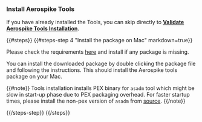 <a name="install"></a>
### Install Aerospike Tools
If you have already installed the Tools, you can skip directly to **[Validate Aerospike Tools Installation](#validate)**.

{{#steps}}
{{#steps-step 4 "Install the package on Mac" markdown=true}}

Please check the requirements [here](/docs/operations/install/tools/requirements) and install if any package is missing.

You can install the downloaded package by double clicking the package file and following the instructions. This should install the Aerospike tools package on your Mac.

{{#note}} Tools installation installs PEX binary for `asadm` tool which might be slow in start-up phase due to PEX packaging overhead. For faster startup times, please install the non-pex version of `asadm` from [source](https://github.com/aerospike/aerospike-admin). {{/note}}

{{/steps-step}}
{{/steps}}


